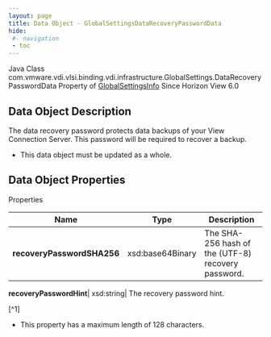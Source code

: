 ```yaml
---
layout: page
title: Data Object - GlobalSettingsDataRecoveryPasswordData
hide:
 #- navigation
 - toc
---
```






Java Class
    com.vmware.vdi.vlsi.binding.vdi.infrastructure.GlobalSettings.DataRecoveryPasswordData
Property of
     [GlobalSettingsInfo](vdi.infrastructure.GlobalSettings.GlobalSettingsInfo.md#field_detail)
Since 
    Horizon View 6.0

## Data Object Description 

The data recovery password protects data backups of your View Connection Server. This password will be required to recover a backup. 

  * This data object must be updated as a whole.



## Data Object Properties

Properties

Name |  Type |  Description   
---|---|---  
**recoveryPasswordSHA256**|  xsd:base64Binary|  The SHA-256 hash of the (UTF-8) recovery password.   
  
**recoveryPasswordHint**|  xsd:string|  The recovery password hint.   


[^1]
  * This property has a maximum length of 128 characters. 

  
  

  

